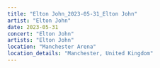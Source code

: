 ```yaml
---
title: "Elton John_2023-05-31_Elton John"
artist: "Elton John"
date: 2023-05-31
concert: "Elton John"
artists: "Elton John"
location: "Manchester Arena"
location_details: "Manchester, United Kingdom"
---
```

